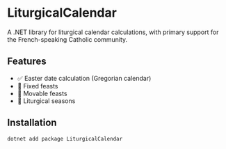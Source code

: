 # LiturgicalCalendar

A .NET library for liturgical calendar calculations, with primary support for the French-speaking Catholic community.

## Features

- ✅ Easter date calculation (Gregorian calendar)
- 🚧 Fixed feasts
- 🚧 Movable feasts  
- 🚧 Liturgical seasons

## Installation

```bash
dotnet add package LiturgicalCalendar
